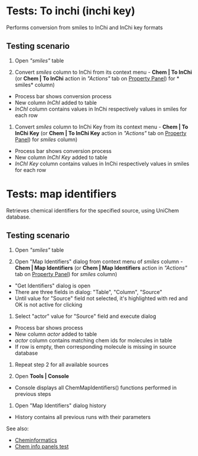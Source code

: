 <!-- TITLE: Tests: Cheminformatics -->
<!-- SUBTITLE: -->

# Tests: To inchi (inchi key)

Performs conversion from smiles to InChi and InChi key formats

## Testing scenario

1. Open *"smiles"* table

1. Convert *smiles* column to InChi from its context menu - **Chem | To InChi**
   (or **Chem | To InChi** action in *"Actions"* tab on [Property Panel](../../overview/navigation.md#properties)) for *
   smiles* column)

* Process bar shows conversion process
* New column *InChI* added to table
* *InChI* column contains values in InChi respectively values in smiles for each row

1. Convert *smiles* column to InChi Key from its context menu -
   **Chem | To InChi Key** (or **Chem | To InChi Key** action in *"Actions"* tab
   on [Property Panel](../../overview/navigation.md#properties)) for *smiles* column)

* Process bar shows conversion process
* New column *InChI Key* added to table
* *InChI Key* column contains values in InChi respectively values in smiles for each row

# Tests: map identifiers

Retrieves chemical identifiers for the specified source, using UniChem database.

## Testing scenario

1. Open *"smiles"* table

1. Open "Map Identifiers" dialog from context menu of *smiles* column - **Chem | Map Identifiers**
   (or **Chem | Map Identifiers** action in *"Actions"* tab on [Property Panel](../../overview/navigation.md#properties))
   for *smiles* column)

* "Get Identifiers" dialog is open
* There are three fields in dialog: "Table", "Column", "Source"
* Until value for "Source" field not selected, it's highlighted with red and OK is not active for clicking

1. Select "actor" value for "Source" field and execute dialog

* Process bar shows process
* New column *actor* added to table
* *actor* column contains matching chem ids for molecules in table
* If row is empty, then corresponding molecule is missing in source database

1. Repeat step 2 for all available sources

1. Open **Tools | Console**

* Console displays all ChemMapIdentifiers() functions performed in previous steps

1. Open "Map Identifiers" dialog history

* History contains all previous runs with their parameters

See also:

* [Cheminformatics](cheminformatics.md)
* [Chem info panels test](chem-info-panels-test.md)
